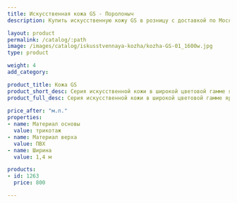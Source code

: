 ```yaml
---
title: Искусственная кожа GS - Поролоныч
description: Купить искусственную кожу GS в розницу с доставкой по Москве.

layout: product
permalink: /catalog/:path
image: /images/catalog/iskusstvennaya-kozha/kozha-GS-01_1600w.jpg
type: product

weight: 4
add_category: 

product_title: Кожа GS
product_short_desc: Серия искусственной кожи в широкой цветовой гамме ярких и насыщенных оттенков.
product_full_desc: Серия искусственной кожи в широкой цветовой гамме ярких и насыщенных оттенков.
        
price_after: "м.п."
properties:
- name: Материал основы
  value: трикотаж
- name: Материал верха
  value: ПВХ
- name: Ширина
  value: 1,4 м

products:
- id: 1263
  price: 800

---
```

